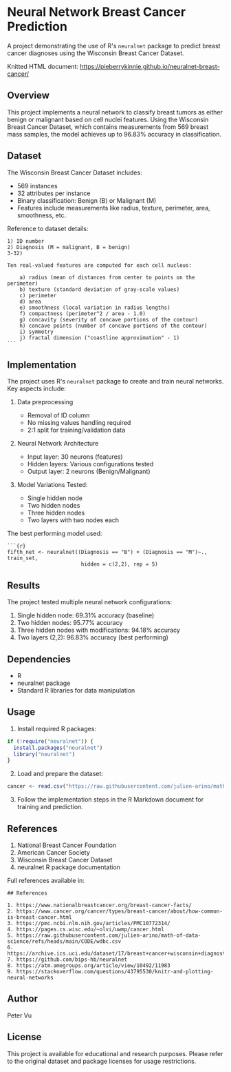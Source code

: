 # Neural Network Breast Cancer Prediction

A project demonstrating the use of R's `neuralnet` package to predict breast cancer diagnoses using the Wisconsin Breast Cancer Dataset.

Knitted HTML document: https://pieberrykinnie.github.io/neuralnet-breast-cancer/

## Overview

This project implements a neural network to classify breast tumors as either benign or malignant based on cell nuclei features. Using the Wisconsin Breast Cancer Dataset, which contains measurements from 569 breast mass samples, the model achieves up to 96.83% accuracy in classification.

## Dataset

The Wisconsin Breast Cancer Dataset includes:
- 569 instances
- 32 attributes per instance
- Binary classification: Benign (B) or Malignant (M)
- Features include measurements like radius, texture, perimeter, area, smoothness, etc.

Reference to dataset details:

````41:57:neuralnet-breast-cancer.Rmd
1) ID number
2) Diagnosis (M = malignant, B = benign)
3-32)

Ten real-valued features are computed for each cell nucleus:

	a) radius (mean of distances from center to points on the perimeter)
	b) texture (standard deviation of gray-scale values)
	c) perimeter
	d) area
	e) smoothness (local variation in radius lengths)
	f) compactness (perimeter^2 / area - 1.0)
	g) concavity (severity of concave portions of the contour)
	h) concave points (number of concave portions of the contour)
	i) symmetry 
	j) fractal dimension ("coastline approximation" - 1)
```
````


## Implementation

The project uses R's `neuralnet` package to create and train neural networks. Key aspects include:

1. Data preprocessing
   - Removal of ID column
   - No missing values handling required
   - 2:1 split for training/validation data

2. Neural Network Architecture
   - Input layer: 30 neurons (features)
   - Hidden layers: Various configurations tested
   - Output layer: 2 neurons (Benign/Malignant)

3. Model Variations Tested:
   - Single hidden node
   - Two hidden nodes
   - Three hidden nodes
   - Two layers with two nodes each

The best performing model used:

````317:319:neuralnet-breast-cancer.Rmd
```{r}
fifth_net <- neuralnet((Diagnosis == "B") + (Diagnosis == "M")~., train_set,
                        hidden = c(2,2), rep = 5)
````


## Results

The project tested multiple neural network configurations:

1. Single hidden node: 69.31% accuracy (baseline)
2. Two hidden nodes: 95.77% accuracy
3. Three hidden nodes with modifications: 94.18% accuracy
4. Two layers (2,2): 96.83% accuracy (best performing)

## Dependencies

- R
- neuralnet package
- Standard R libraries for data manipulation

## Usage

1. Install required R packages:
```R
if (!require("neuralnet")) {
  install.packages("neuralnet")
  library("neuralnet")
}
```

2. Load and prepare the dataset:
```R
cancer <- read.csv("https://raw.githubusercontent.com/julien-arino/math-of-data-science/refs/heads/main/CODE/wdbc.csv", header = FALSE)
```

3. Follow the implementation steps in the R Markdown document for training and prediction.

## References

1. National Breast Cancer Foundation
2. American Cancer Society
3. Wisconsin Breast Cancer Dataset
4. neuralnet R package documentation

Full references available in:

```333:343:neuralnet-breast-cancer.Rmd
## References

1. https://www.nationalbreastcancer.org/breast-cancer-facts/
2. https://www.cancer.org/cancer/types/breast-cancer/about/how-common-is-breast-cancer.html
3. https://pmc.ncbi.nlm.nih.gov/articles/PMC10772314/
4. https://pages.cs.wisc.edu/~olvi/uwmp/cancer.html
5. https://raw.githubusercontent.com/julien-arino/math-of-data-science/refs/heads/main/CODE/wdbc.csv
6. https://archive.ics.uci.edu/dataset/17/breast+cancer+wisconsin+diagnostic
7. https://github.com/bips-hb/neuralnet
8. https://atm.amegroups.org/article/view/10492/11983
9. https://stackoverflow.com/questions/43795530/knitr-and-plotting-neural-networks
```

## Author

Peter Vu

## License

This project is available for educational and research purposes. Please refer to the original dataset and package licenses for usage restrictions.